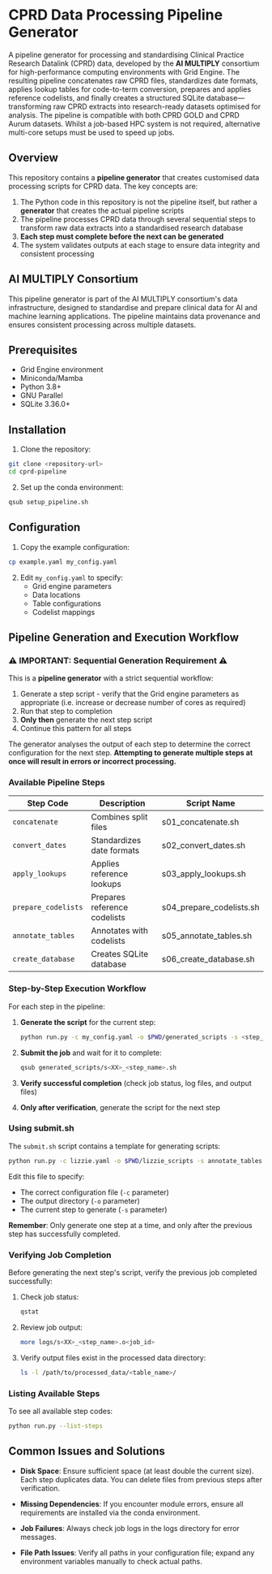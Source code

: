 # CPRD Data Processing Pipeline Generator

A pipeline generator for processing and standardising Clinical Practice Research Datalink (CPRD) data, developed by the **AI MULTIPLY** consortium for high-performance computing environments with Grid Engine. The resulting pipeline concatenates raw CPRD files, standardizes date formats, applies lookup tables for code-to-term conversion, prepares and applies reference codelists, and finally creates a structured SQLite database—transforming raw CPRD extracts into research-ready datasets optimised for analysis. The pipeline is compatible with both CPRD GOLD and CPRD Aurum datasets. Whilst a job-based HPC system is not required, alternative multi-core setups must be used to speed up jobs.

## Overview

This repository contains a **pipeline generator** that creates customised data processing scripts for CPRD data. The key concepts are:

1. The Python code in this repository is not the pipeline itself, but rather a **generator** that creates the actual pipeline scripts
2. The pipeline processes CPRD data through several sequential steps to transform raw data extracts into a standardised research database
3. **Each step must complete before the next can be generated**
4. The system validates outputs at each stage to ensure data integrity and consistent processing

## AI MULTIPLY Consortium

This pipeline generator is part of the AI MULTIPLY consortium's data infrastructure, designed to standardise and prepare clinical data for AI and machine learning applications. The pipeline maintains data provenance and ensures consistent processing across multiple datasets.

## Prerequisites

- Grid Engine environment
- Miniconda/Mamba
- Python 3.8+
- GNU Parallel
- SQLite 3.36.0+

## Installation

1. Clone the repository:
```bash
git clone <repository-url>
cd cprd-pipeline
```

2. Set up the conda environment:
```bash
qsub setup_pipeline.sh
```

## Configuration

1. Copy the example configuration:
```bash
cp example.yaml my_config.yaml
```

2. Edit `my_config.yaml` to specify:
   - Grid engine parameters
   - Data locations
   - Table configurations
   - Codelist mappings

## Pipeline Generation and Execution Workflow

### ⚠️ IMPORTANT: Sequential Generation Requirement ⚠️

This is a **pipeline generator** with a strict sequential workflow:

1. Generate a step script - verify that the Grid engine parameters as appropriate (i.e. increase or decrease number of cores as required)
2. Run that step to completion
3. **Only then** generate the next step script
4. Continue this pattern for all steps

The generator analyses the output of each step to determine the correct configuration for the next step. **Attempting to generate multiple steps at once will result in errors or incorrect processing.**

### Available Pipeline Steps

| Step Code | Description | Script Name |
|-----------|-------------|-------------|
| `concatenate` | Combines split files | s01_concatenate.sh |
| `convert_dates` | Standardizes date formats | s02_convert_dates.sh |
| `apply_lookups` | Applies reference lookups | s03_apply_lookups.sh |
| `prepare_codelists` | Prepares reference codelists | s04_prepare_codelists.sh |
| `annotate_tables` | Annotates with codelists | s05_annotate_tables.sh |
| `create_database` | Creates SQLite database | s06_create_database.sh |

### Step-by-Step Execution Workflow

For each step in the pipeline:

1. **Generate the script** for the current step:
   ```bash
   python run.py -c my_config.yaml -o $PWD/generated_scripts -s <step_name>
   ```

2. **Submit the job** and wait for it to complete:
   ```bash
   qsub generated_scripts/s<XX>_<step_name>.sh
   ```

3. **Verify successful completion** (check job status, log files, and output files)

4. **Only after verification**, generate the script for the next step

### Using submit.sh

The `submit.sh` script contains a template for generating scripts:

```bash
python run.py -c lizzie.yaml -o $PWD/lizzie_scripts -s annotate_tables
```

Edit this file to specify:
- The correct configuration file (`-c` parameter)
- The output directory (`-o` parameter)
- The current step to generate (`-s` parameter)

**Remember**: Only generate one step at a time, and only after the previous step has successfully completed.

### Verifying Job Completion

Before generating the next step's script, verify the previous job completed successfully:

1. Check job status:
   ```bash
   qstat
   ```

2. Review job output:
   ```bash
   more logs/s<XX>_<step_name>.o<job_id>
   ```

3. Verify output files exist in the processed data directory:
   ```bash
   ls -l /path/to/processed_data/<table_name>/
   ```

### Listing Available Steps

To see all available step codes:
```bash
python run.py --list-steps
```

## Common Issues and Solutions

* **Disk Space**: Ensure sufficient space (at least double the current size). Each step duplicates data. You can delete files from previous steps after verification.

* **Missing Dependencies**: If you encounter module errors, ensure all requirements are installed via the conda environment.

* **Job Failures**: Always check job logs in the logs directory for error messages.

* **File Path Issues**: Verify all paths in your configuration file; expand any environment variables manually to check actual paths.




